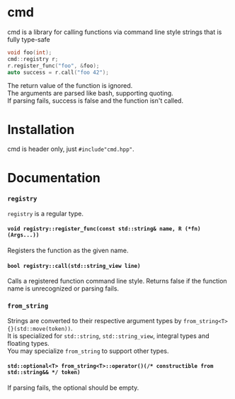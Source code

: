 # cmd
cmd is a library for calling functions via command line style strings that is fully type-safe

````c++
void foo(int);
cmd::registry r;
r.register_func("foo", &foo);
auto success = r.call("foo 42");
````

The return value of the function is ignored.  
The arguments are parsed like bash, supporting quoting.  
If parsing fails, success is false and the function isn't called.  


# Installation
cmd is header only, just `#include"cmd.hpp"`.

# Documentation

### `registry`
`registry` is a regular type.

#### `void registry::register_func(const std::string& name, R (*fn)(Args...))`
Registers the function as the given name.

#### `bool registry::call(std::string_view line)`
Calls a registered function command line style. Returns false if the function name is unrecognized or parsing fails.

### `from_string`
Strings are converted to their respective argument types by `from_string<T>{}(std::move(token))`.  
It is specialized for `std::string`, `std::string_view`, integral types and floating types.  
You may specialize `from_string` to support other types.

#### `std::optional<T> from_string<T>::operator()(/* constructible from std::string&& */ token)`
If parsing fails, the optional should be empty.

